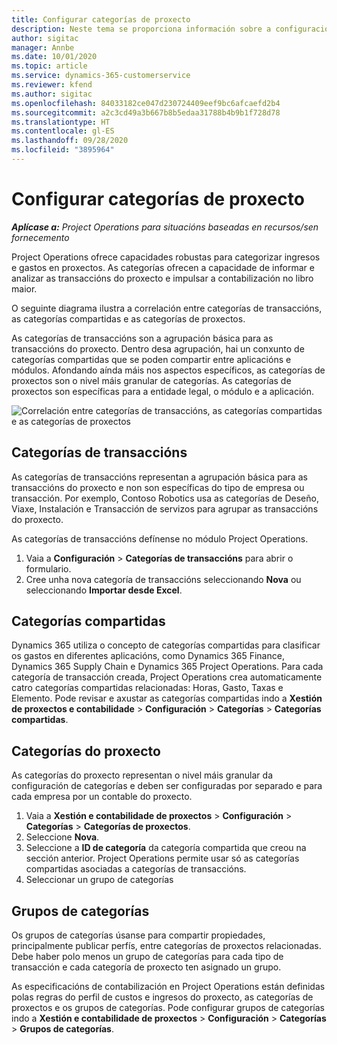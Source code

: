 ```yaml
---
title: Configurar categorías de proxecto
description: Neste tema se proporciona información sobre a configuración das categorías de proxectos.
author: sigitac
manager: Annbe
ms.date: 10/01/2020
ms.topic: article
ms.service: dynamics-365-customerservice
ms.reviewer: kfend
ms.author: sigitac
ms.openlocfilehash: 84033182ce047d230724409eef9bc6afcaefd2b4
ms.sourcegitcommit: a2c3cd49a3b667b8b5edaa31788b4b9b1f728d78
ms.translationtype: HT
ms.contentlocale: gl-ES
ms.lasthandoff: 09/28/2020
ms.locfileid: "3895964"
---
```

# <a name="configure-project-categories"></a>Configurar categorías de proxecto

_**Aplícase a:** Project Operations para situacións baseadas en recursos/sen fornecemento_

Project Operations ofrece capacidades robustas para categorizar ingresos e gastos en proxectos. As categorías ofrecen a capacidade de informar e analizar as transaccións do proxecto e impulsar a contabilización no libro maior.

O seguinte diagrama ilustra a correlación entre categorías de transaccións, as categorías compartidas e as categorías de proxectos. 

As categorías de transaccións son a agrupación básica para as transaccións do proxecto. Dentro desa agrupación, hai un conxunto de categorías compartidas que se poden compartir entre aplicacións e módulos. Afondando aínda máis nos aspectos específicos, as categorías de proxectos son o nivel máis granular de categorías. As categorías de proxectos son específicas para a entidade legal, o módulo e a aplicación.

![Correlación entre categorías de transaccións, as categorías compartidas e as categorías de proxectos](media/project-categories.png)

## <a name="transaction-categories"></a>Categorías de transaccións

As categorías de transaccións representan a agrupación básica para as transaccións do proxecto e non son específicas do tipo de empresa ou transacción. Por exemplo, Contoso Robotics usa as categorías de Deseño, Viaxe, Instalación e Transacción de servizos para agrupar as transaccións do proxecto.

As categorías de transaccións defínense no módulo Project Operations. 
1. Vaia a **Configuración** \> **Categorías de transaccións** para abrir o formulario. 
2. Cree unha nova categoría de transaccións seleccionando **Nova** ou seleccionando **Importar desde Excel**.

## <a name="shared-categories"></a>Categorías compartidas

Dynamics 365 utiliza o concepto de categorías compartidas para clasificar os gastos en diferentes aplicacións, como Dynamics 365 Finance, Dynamics 365 Supply Chain e Dynamics 365 Project Operations. Para cada categoría de transacción creada, Project Operations crea automaticamente catro categorías compartidas relacionadas: Horas, Gasto, Taxas e Elemento. Pode revisar e axustar as categorías compartidas indo a **Xestión de proxectos e contabilidade** \> **Configuración** \> **Categorías** \> **Categorías compartidas**.

## <a name="project-categories"></a>Categorías do proxecto

As categorías do proxecto representan o nivel máis granular da configuración de categorías e deben ser configuradas por separado e para cada empresa por un contable do proxecto.

1. Vaia a **Xestión e contabilidade de proxectos** \> **Configuración** \> **Categorías** \> **Categorías de proxectos**.
2. Seleccione **Nova**.
3. Seleccione a **ID de categoría** da categoría compartida que creou na sección anterior. Project Operations permite usar só as categorías compartidas asociadas a categorías de transaccións.
4. Seleccionar un grupo de categorías

## <a name="category-groups"></a>Grupos de categorías

Os grupos de categorías úsanse para compartir propiedades, principalmente publicar perfís, entre categorías de proxectos relacionadas. Debe haber polo menos un grupo de categorías para cada tipo de transacción e cada categoría de proxecto ten asignado un grupo.

As especificacións de contabilización en Project Operations están definidas polas regras do perfil de custos e ingresos do proxecto, as categorías de proxectos e os grupos de categorías. Pode configurar grupos de categorías indo a **Xestión e contabilidade de proxectos** \> **Configuración** \> **Categorías** \> **Grupos de categorías**.
